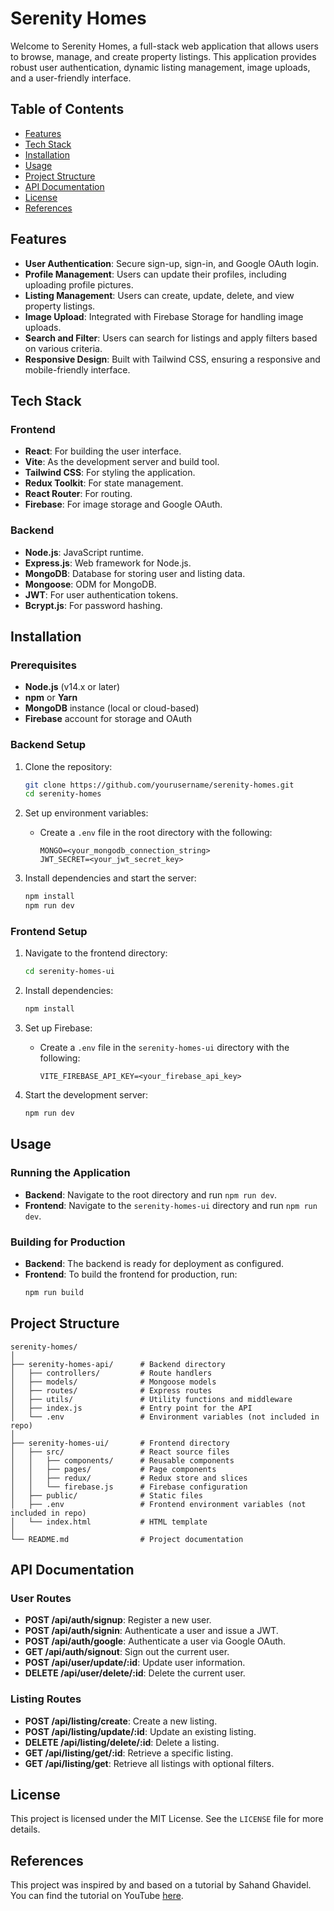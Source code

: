 # Serenity Homes

Welcome to Serenity Homes, a full-stack web application that allows users to browse, manage, and create property listings. This application provides robust user authentication, dynamic listing management, image uploads, and a user-friendly interface.

## Table of Contents

- [Features](#features)
- [Tech Stack](#tech-stack)
- [Installation](#installation)
- [Usage](#usage)
- [Project Structure](#project-structure)
- [API Documentation](#api-documentation)
- [License](#license)
- [References](#references)

## Features

- **User Authentication**: Secure sign-up, sign-in, and Google OAuth login.
- **Profile Management**: Users can update their profiles, including uploading profile pictures.
- **Listing Management**: Users can create, update, delete, and view property listings.
- **Image Upload**: Integrated with Firebase Storage for handling image uploads.
- **Search and Filter**: Users can search for listings and apply filters based on various criteria.
- **Responsive Design**: Built with Tailwind CSS, ensuring a responsive and mobile-friendly interface.

## Tech Stack

### Frontend

- **React**: For building the user interface.
- **Vite**: As the development server and build tool.
- **Tailwind CSS**: For styling the application.
- **Redux Toolkit**: For state management.
- **React Router**: For routing.
- **Firebase**: For image storage and Google OAuth.

### Backend

- **Node.js**: JavaScript runtime.
- **Express.js**: Web framework for Node.js.
- **MongoDB**: Database for storing user and listing data.
- **Mongoose**: ODM for MongoDB.
- **JWT**: For user authentication tokens.
- **Bcrypt.js**: For password hashing.

## Installation

### Prerequisites

- **Node.js** (v14.x or later)
- **npm** or **Yarn**
- **MongoDB** instance (local or cloud-based)
- **Firebase** account for storage and OAuth

### Backend Setup

1. Clone the repository:
   ```bash
   git clone https://github.com/yourusername/serenity-homes.git
   cd serenity-homes
   ```

2. Set up environment variables:
   - Create a `.env` file in the root directory with the following:
     ```plaintext
     MONGO=<your_mongodb_connection_string>
     JWT_SECRET=<your_jwt_secret_key>
     ```

3. Install dependencies and start the server:
   ```bash
   npm install
   npm run dev
   ```

### Frontend Setup

1. Navigate to the frontend directory:
   ```bash
   cd serenity-homes-ui
   ```

2. Install dependencies:
   ```bash
   npm install
   ```

3. Set up Firebase:
   - Create a `.env` file in the `serenity-homes-ui` directory with the following:
     ```plaintext
     VITE_FIREBASE_API_KEY=<your_firebase_api_key>
     ```

4. Start the development server:
   ```bash
   npm run dev
   ```

## Usage

### Running the Application

- **Backend**: Navigate to the root directory and run `npm run dev`.
- **Frontend**: Navigate to the `serenity-homes-ui` directory and run `npm run dev`.

### Building for Production

- **Backend**: The backend is ready for deployment as configured.
- **Frontend**: To build the frontend for production, run:
  ```bash
  npm run build
  ```

## Project Structure

```plaintext
serenity-homes/
│
├── serenity-homes-api/      # Backend directory
│   ├── controllers/         # Route handlers
│   ├── models/              # Mongoose models
│   ├── routes/              # Express routes
│   ├── utils/               # Utility functions and middleware
│   ├── index.js             # Entry point for the API
│   └── .env                 # Environment variables (not included in repo)
│
├── serenity-homes-ui/       # Frontend directory
│   ├── src/                 # React source files
│   │   ├── components/      # Reusable components
│   │   ├── pages/           # Page components
│   │   ├── redux/           # Redux store and slices
│   │   └── firebase.js      # Firebase configuration
│   ├── public/              # Static files
│   ├── .env                 # Frontend environment variables (not included in repo)
│   └── index.html           # HTML template
│
└── README.md                # Project documentation
```

## API Documentation

### **User Routes**

- **POST /api/auth/signup**: Register a new user.
- **POST /api/auth/signin**: Authenticate a user and issue a JWT.
- **POST /api/auth/google**: Authenticate a user via Google OAuth.
- **GET /api/auth/signout**: Sign out the current user.
- **POST /api/user/update/:id**: Update user information.
- **DELETE /api/user/delete/:id**: Delete the current user.

### **Listing Routes**

- **POST /api/listing/create**: Create a new listing.
- **POST /api/listing/update/:id**: Update an existing listing.
- **DELETE /api/listing/delete/:id**: Delete a listing.
- **GET /api/listing/get/:id**: Retrieve a specific listing.
- **GET /api/listing/get**: Retrieve all listings with optional filters.

## License

This project is licensed under the MIT License. See the `LICENSE` file for more details.

## References

This project was inspired by and based on a tutorial by Sahand Ghavidel. You can find the tutorial on YouTube [here](https://www.youtube.com/watch?v=VAaUy_Moivw).

